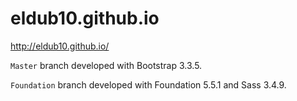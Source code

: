 # eldub10.github.io

http://eldub10.github.io/

`Master` branch developed with Bootstrap 3.3.5.

`Foundation` branch developed with Foundation 5.5.1 and Sass 3.4.9.
